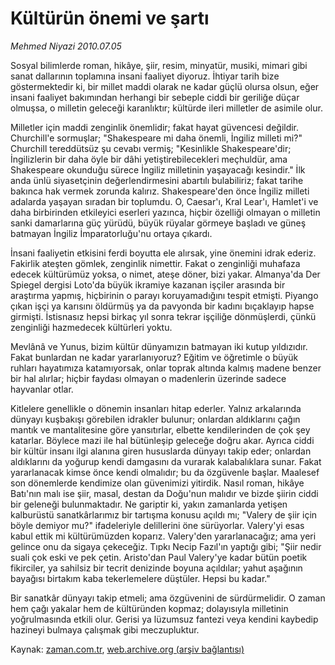 # Kültürün önemi  ve şartı

*Mehmed Niyazi 2010.07.05*

<td class="columnist-detail">
<p>Sosyal bilimlerde roman, hikâye, şiir, resim, minyatür, musiki, mimari gibi sanat dallarının toplamına insani faaliyet diyoruz. İhtiyar tarih bize göstermektedir ki, bir millet maddi olarak ne kadar güçlü olursa olsun, eğer insani faaliyet bakımından herhangi bir sebeple ciddi bir geriliğe düçar olmuşsa, o milletin geleceği karanlıktır; kültürde ileri milletler de asimile olur.</p>
<p>
<div id="haberMetinDiv">
<p>Milletler için maddi zenginlik önemlidir; fakat hayat güvencesi değildir. Churchill'e sormuşlar; "Shakespeare mi daha önemli, İngiliz milleti mi?" Churchill tereddütsüz şu cevabı vermiş; "Kesinlikle Shakespeare'dir; İngilizlerin bir daha öyle bir dâhi yetiştirebilecekleri meçhuldür, ama Shakespeare okunduğu sürece İngiliz milletinin yaşayacağı kesindir." İlk anda ünlü siyasetçinin değerlendirmesini abartılı bulabiliriz; fakat tarihe bakınca hak vermek zorunda kalırız. Shakespeare'den önce İngiliz milleti adalarda yaşayan sıradan bir toplumdu. O, Caesar'ı, Kral Lear'ı, Hamlet'i ve daha birbirinden etkileyici eserleri yazınca, hiçbir özelliği olmayan o milletin sanki damarlarına güç yürüdü, büyük rüyalar görmeye başladı ve güneş batmayan İngiliz İmparatorluğu'nu ortaya çıkardı.
<p>İnsani faaliyetin etkisini ferdi boyutta ele alırsak, yine önemini idrak ederiz. Fakirlik ateşten gömlek, zenginlik nimettir. Fakat o zenginliği muhafaza edecek kültürümüz yoksa, o nimet, ateşe döner, bizi yakar. Almanya'da Der Spiegel dergisi Loto'da büyük ikramiye kazanan işçiler arasında bir araştırma yapmış, hiçbirinin o parayı koruyamadığını tespit etmişti. Piyango çıkan işçi ya karısını öldürmüş ya da pavyonda bir kadını bıçaklayıp hapse girmişti. İstisnasız hepsi birkaç yıl sonra tekrar işçiliğe dönmüşlerdi, çünkü zenginliği hazmedecek kültürleri yoktu.
<p>Mevlânâ ve Yunus, bizim kültür dünyamızın batmayan iki kutup yıldızıdır. Fakat bunlardan ne kadar yararlanıyoruz? Eğitim ve öğretimle o büyük ruhları hayatımıza katamıyorsak, onlar toprak altında kalmış madene benzer bir hal alırlar; hiçbir faydası olmayan o madenlerin üzerinde sadece hayvanlar otlar.
<p>Kitlelere genellikle o dönemin insanları hitap ederler. Yalnız arkalarında dünyayı kuşbakışı görebilen idrakler bulunur; onlardan aldıklarını çağın mantık ve mantalitesine göre yansıtırlar, elbette kendilerinden de çok şey katarlar. Böylece mazi ile hal bütünleşip geleceğe doğru akar. Ayrıca ciddi bir kültür insanı ilgi alanına giren hususlarda dünyayı takip eder; onlardan aldıklarını da yoğurup kendi damgasını da vurarak kalabalıklara sunar. Fakat yararlanacak kimse önce kendi olmalıdır; bu da özgüvenle başlar. Maalesef son dönemlerde kendimize olan güvenimizi yitirdik. Nasıl roman, hikâye Batı'nın malı ise şiir, masal, destan da Doğu'nun malıdır ve bizde şiirin ciddi bir geleneği bulunmaktadır. Ne gariptir ki, yakın zamanlarda yetişen kalburüstü sanatkârlarımız bir tartışma konusu açıldı mı; "Valery de şiir için böyle demiyor mu?" ifadeleriyle delillerini öne sürüyorlar. Valery'yi esas kabul ettik mi kültürümüzden koparız. Valery'den yararlanacağız; ama yeri gelince onu da sigaya çekeceğiz. Tıpkı Necip Fazıl'ın yaptığı gibi; "Şiir nedir suali çok eski ve pek çetin. Aristo'dan Paul Valery'ye kadar bütün poetik fikirciler, ya sahilsiz bir tecrit denizinde boyuna açıldılar; yahut aşağının bayağısı birtakım kaba tekerlemelere düştüler. Hepsi bu kadar."
<p>Bir sanatkâr dünyayı takip etmeli; ama özgüvenini de sürdürmelidir. O zaman hem çağı yakalar hem de kültüründen kopmaz; dolayısıyla milletinin yoğrulmasında etkili olur. Gerisi ya lüzumsuz fantezi veya kendini kaybedip hazineyi bulmaya çalışmak gibi meczupluktur. </p></p></p></p></p></div>
</p>
<a href="http://web.archive.org/web/20101225015020/mailto:m.niyazi@zaman.com.tr">
</a></td>

Kaynak: [zaman.com.tr](http://zaman.com.tr/yazar.do?yazino=1002743), [web.archive.org (arşiv bağlantısı)](http://web.archive.org/web/20101225015020/http://zaman.com.tr/yazar.do?yazino=1002743)
